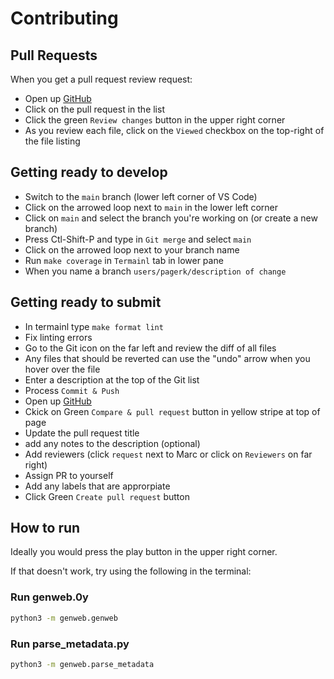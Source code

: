 # Contributing

## Pull Requests

When you get a pull request review request:

- Open up [GitHub](https://github.com/marcpage/genweb/pulls)
- Click on the pull request in the list
- Click the green `Review changes` button in the upper right corner
- As you review each file, click on the `Viewed` checkbox on the top-right of the file listing

## Getting ready to develop

- Switch to the `main` branch (lower left corner of VS Code)
- Click on the arrowed loop next to `main` in the lower left corner
- Click on `main` and select the branch you're working on (or create a new branch)
- Press Ctl-Shift-P and type in `Git merge` and select `main`
- Click on the arrowed loop next to your branch name
- Run `make coverage` in `Termainl` tab in lower pane
- When you name a branch `users/pagerk/description of change`


## Getting ready to submit

- In termainl type `make format lint`
- Fix linting errors
- Go to the Git icon on the far left and review the diff of all files
- Any files that should be reverted can use the "undo" arrow when you hover over the file
- Enter a description at the top of the Git list
- Process `Commit & Push`
- Open up [GitHub](https://github.com/marcpage/genweb/pulls)
- Ckick on Green `Compare & pull request` button in yellow stripe at top of page
- Update the pull request title
- add any notes to the description (optional)
- Add reviewers (click `request` next to Marc or click on `Reviewers` on far right)
- Assign PR to yourself
- Add any labels that are approrpiate
- Click Green `Create pull request` button


## How to run

Ideally you would press the play button in the upper right corner.

If that doesn't work, try using the following in the terminal:

### Run genweb.0y

```bash
python3 -m genweb.genweb
```

### Run parse_metadata.py

```bash
python3 -m genweb.parse_metadata
```
